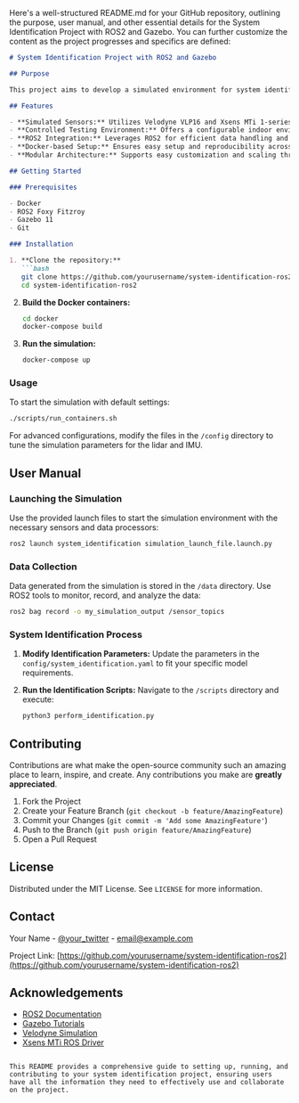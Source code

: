 Here's a well-structured README.md for your GitHub repository, outlining the purpose, user manual, and other essential details for the System Identification Project with ROS2 and Gazebo. You can further customize the content as the project progresses and specifics are defined:

```markdown
# System Identification Project with ROS2 and Gazebo

## Purpose

This project aims to develop a simulated environment for system identification using ROS2 and Gazebo. By integrating a Velodyne VLP16 puck lidar and Xsens MTi 1-series IMU in a Gazebo-simulated indoor environment, the project facilitates the generation of controlled synthetic data to validate and refine system identification models. This approach allows for precise control over environmental variables and sensor inputs, providing robust datasets against which theoretical identification models can be tested and optimized.

## Features

- **Simulated Sensors:** Utilizes Velodyne VLP16 and Xsens MTi 1-series IMU for realistic data generation.
- **Controlled Testing Environment:** Offers a configurable indoor environment within Gazebo for diverse scenario testing.
- **ROS2 Integration:** Leverages ROS2 for efficient data handling and node management.
- **Docker-based Setup:** Ensures easy setup and reproducibility across various platforms, including ARM-based macOS systems.
- **Modular Architecture:** Supports easy customization and scaling through a well-organized project structure.

## Getting Started

### Prerequisites

- Docker
- ROS2 Foxy Fitzroy
- Gazebo 11
- Git

### Installation

1. **Clone the repository:**
   ```bash
   git clone https://github.com/yourusername/system-identification-ros2.git
   cd system-identification-ros2
   ```

2. **Build the Docker containers:**
   ```bash
   cd docker
   docker-compose build
   ```

3. **Run the simulation:**
   ```bash
   docker-compose up
   ```

### Usage

To start the simulation with default settings:

```bash
./scripts/run_containers.sh
```

For advanced configurations, modify the files in the `/config` directory to tune the simulation parameters for the lidar and IMU.

## User Manual

### Launching the Simulation

Use the provided launch files to start the simulation environment with the necessary sensors and data processors:

```bash
ros2 launch system_identification simulation_launch_file.launch.py
```

### Data Collection

Data generated from the simulation is stored in the `/data` directory. Use ROS2 tools to monitor, record, and analyze the data:

```bash
ros2 bag record -o my_simulation_output /sensor_topics
```

### System Identification Process

1. **Modify Identification Parameters:** Update the parameters in the `config/system_identification.yaml` to fit your specific model requirements.

2. **Run the Identification Scripts:**
   Navigate to the `/scripts` directory and execute:
   ```bash
   python3 perform_identification.py
   ```

## Contributing

Contributions are what make the open-source community such an amazing place to learn, inspire, and create. Any contributions you make are **greatly appreciated**.

1. Fork the Project
2. Create your Feature Branch (`git checkout -b feature/AmazingFeature`)
3. Commit your Changes (`git commit -m 'Add some AmazingFeature'`)
4. Push to the Branch (`git push origin feature/AmazingFeature`)
5. Open a Pull Request

## License

Distributed under the MIT License. See `LICENSE` for more information.

## Contact

Your Name - [@your_twitter](https://twitter.com/your_twitter) - email@example.com

Project Link: [https://github.com/yourusername/system-identification-ros2](https://github.com/yourusername/system-identification-ros2)

## Acknowledgements

- [ROS2 Documentation](https://docs.ros.org/en/foxy/)
- [Gazebo Tutorials](http://gazebosim.org/tutorials)
- [Velodyne Simulation](https://bitbucket.org/DataspeedInc/velodyne_simulator/src/master/)
- [Xsens MTi ROS Driver](https://github.com/xsens/xsens_mti_ros_node)
```

This README provides a comprehensive guide to setting up, running, and contributing to your system identification project, ensuring users have all the information they need to effectively use and collaborate on the project.
